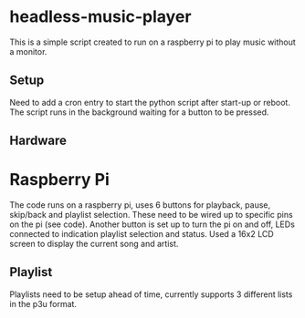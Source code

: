 # headless-music-player

This is a simple script created to run on a raspberry pi to play music without a monitor.  

## Setup
Need to add a cron entry to start the python script after start-up or reboot.  The script runs in the background waiting for a button to be pressed.  


## Hardware
Raspberry Pi
=======
The code runs on a raspberry pi, uses 6 buttons for playback, pause, skip/back and playlist selection.  These need to be wired up to specific pins on the pi (see code).  Another button is set up to turn the pi on and off, LEDs connected to indication playlist selection and status.  Used a 16x2 LCD screen to display the current song and artist.  


## Playlist
Playlists need to be setup ahead of time, currently supports 3 different lists in the p3u format.  


